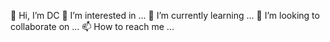 👋 Hi, I’m DC
👀 I’m interested in ...
🌱 I’m currently learning ...
💞️ I’m looking to collaborate on ...
📫 How to reach me ...
